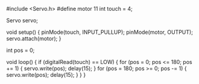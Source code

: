 #include <Servo.h>
#define motor 11
int touch = 4;

Servo servo;

void setup()
{
  pinMode(touch, INPUT_PULLUP);
  pinMode(motor, OUTPUT);
  servo.attach(motor);
}

int pos = 0;

void loop()
{
  if (digitalRead(touch) == LOW)
  {
    for (pos = 0; pos <= 180; pos += 1)
    {
      servo.write(pos);
      delay(15);
    }
    for (pos = 180; pos >= 0; pos -= 1)
    {
      servo.write(pos);
      delay(15);
    }
  }
}
